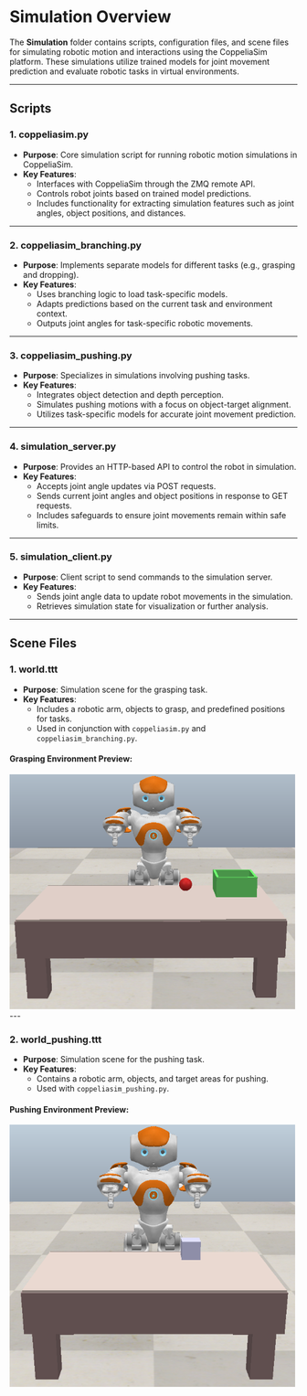 # **Simulation Overview**

The **Simulation** folder contains scripts, configuration files, and scene files for simulating robotic motion and interactions using the CoppeliaSim platform. These simulations utilize trained models for joint movement prediction and evaluate robotic tasks in virtual environments.

---

## **Scripts**

### **1. coppeliasim.py**
- **Purpose**: Core simulation script for running robotic motion simulations in CoppeliaSim.
- **Key Features**:
  - Interfaces with CoppeliaSim through the ZMQ remote API.
  - Controls robot joints based on trained model predictions.
  - Includes functionality for extracting simulation features such as joint angles, object positions, and distances.

---

### **2. coppeliasim_branching.py**
- **Purpose**: Implements separate models for different tasks (e.g., grasping and dropping).
- **Key Features**:
  - Uses branching logic to load task-specific models.
  - Adapts predictions based on the current task and environment context.
  - Outputs joint angles for task-specific robotic movements.

---

### **3. coppeliasim_pushing.py**
- **Purpose**: Specializes in simulations involving pushing tasks.
- **Key Features**:
  - Integrates object detection and depth perception.
  - Simulates pushing motions with a focus on object-target alignment.
  - Utilizes task-specific models for accurate joint movement prediction.

---

### **4. simulation_server.py**
- **Purpose**: Provides an HTTP-based API to control the robot in simulation.
- **Key Features**:
  - Accepts joint angle updates via POST requests.
  - Sends current joint angles and object positions in response to GET requests.
  - Includes safeguards to ensure joint movements remain within safe limits.

---

### **5. simulation_client.py**
- **Purpose**: Client script to send commands to the simulation server.
- **Key Features**:
  - Sends joint angle data to update robot movements in the simulation.
  - Retrieves simulation state for visualization or further analysis.

---

## **Scene Files**

### **1. world.ttt**
- **Purpose**: Simulation scene for the grasping task.
- **Key Features**:
  - Includes a robotic arm, objects to grasp, and predefined positions for tasks.
  - Used in conjunction with `coppeliasim.py` and `coppeliasim_branching.py`.

#### Grasping Environment Preview:
<img src="../Assets/grasping_environment.png" alt="Grasping Environment" width="500">
---

### **2. world_pushing.ttt**
- **Purpose**: Simulation scene for the pushing task.
- **Key Features**:
  - Contains a robotic arm, objects, and target areas for pushing.
  - Used with `coppeliasim_pushing.py`.

#### Pushing Environment Preview:
<img src="../Assets/pushing_environment.png" alt="Pushing Environment" width="500">